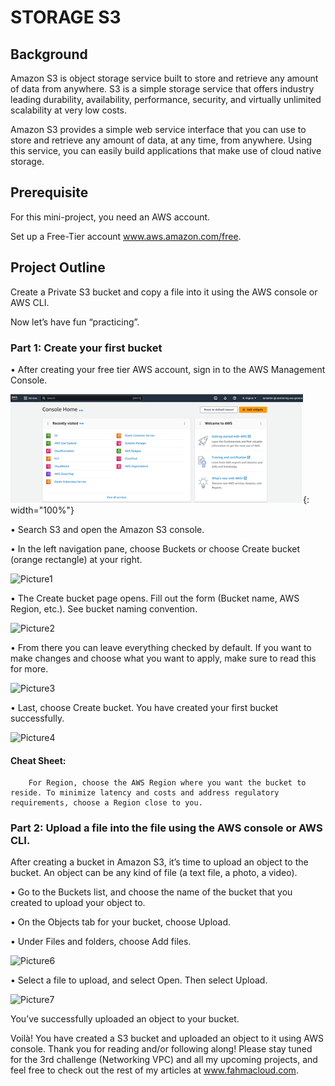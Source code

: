 # STORAGE S3

## Background

Amazon S3 is object storage service built to store and retrieve any amount of data from anywhere. S3 is a simple storage service that offers industry leading durability, availability, performance, security, and virtually unlimited scalability at very low costs.

Amazon S3 provides a simple web service interface that you can use to store and retrieve any amount of data, at any time, from anywhere. Using this service, you can easily build applications that make use of cloud native storage.

## Prerequisite

For this mini-project, you need an AWS account. 

Set up a Free-Tier account www.aws.amazon.com/free.

## Project Outline

Create a Private S3 bucket and copy a file into it using the AWS console or AWS CLI.

Now let’s have fun “practicing”.

### Part 1: Create your first bucket

•	After creating your free tier AWS account, sign in to the AWS Management Console.

![alt](Picture0.png){: width="100%"}

•	Search S3 and open the Amazon S3 console.

•	In the left navigation pane, choose Buckets or choose Create bucket (orange rectangle) at your right.

 ![Picture1](https://github.com/djcloudking/aws-skills-challenges/assets/122766532/d3dbe427-6d5f-48a8-beba-15b65a2ef2ae)

•	The Create bucket page opens. Fill out the form (Bucket name, AWS Region, etc.). See bucket naming convention.

 ![Picture2](https://github.com/djcloudking/aws-skills-challenges/assets/122766532/ba94cfdf-2684-4c74-b01c-be237e2919f6)

•	From there you can leave everything checked by default. If you want to make changes and choose what you want to apply, make sure to read this for more.

![Picture3](https://github.com/djcloudking/aws-skills-challenges/assets/122766532/72c93444-24ad-4e70-91f0-6351a296849d)
 
•	Last, choose Create bucket. You have created your first bucket successfully.

![Picture4](https://github.com/djcloudking/aws-skills-challenges/assets/122766532/22f1b7ec-ebd8-4c89-82a1-9b215331657d)

####     Cheat Sheet: 

        For Region, choose the AWS Region where you want the bucket to reside. To minimize latency and costs and address regulatory requirements, choose a Region close to you.

 
### Part 2: Upload a file into the file using the AWS console or AWS CLI.

After creating a bucket in Amazon S3, it’s time to upload an object to the bucket. An object can be any kind of file (a text file, a photo, a video).

•	Go to the Buckets list, and choose the name of the bucket that you created to upload your object to.

•	On the Objects tab for your bucket, choose Upload.

•	Under Files and folders, choose Add files.

![Picture6](https://github.com/djcloudking/aws-skills-challenges/assets/122766532/2bcc5c97-2a93-48b6-a0ca-7a30ffb90de9)

 
•	Select a file to upload, and select Open. Then select Upload.

![Picture7](https://github.com/djcloudking/aws-skills-challenges/assets/122766532/69a1c069-c6c0-4847-b3ca-71235d6535c1)

You’ve successfully uploaded an object to your bucket.

 
Voilà! You have created a S3 bucket and uploaded an object to it using AWS console.
Thank you for reading and/or following along! Please stay tuned for the 3rd challenge (Networking VPC) and all my upcoming projects, and feel free to check out the rest of my articles at www.fahmacloud.com.

